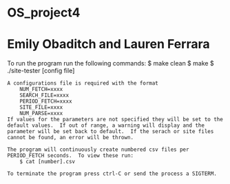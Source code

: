 # OS_project4# Emily Obaditch and Lauren FerraraTo run the program run the following commands:    $ make clean    $ make    $ ./site-tester [config file]    A configurations file is required with the format         NUM_FETCH=xxxx        SEARCH_FILE=xxxx        PERIOD_FETCH=xxxx        SITE_FILE=xxxx        NUM_PARSE=xxxx    If values for the parameters are not specified they will be set to the default values.  If out of range, a warning will display and the parameter will be set back to default.  If the serach or site files cannot be found, an error will be thrown.          The program will continuously create numbered csv files per PERIOD_FETCH seconds.  To view these run:        $ cat [number].csv    To terminate the program press ctrl-C or send the process a SIGTERM.  
